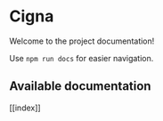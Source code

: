 # Cigna

Welcome to the project documentation!

Use `npm run docs` for easier navigation.

## Available documentation

[[index]]
